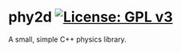 # phy2d [![License: GPL v3](https://img.shields.io/badge/License-GPL%20v3-blue.svg)](https://www.gnu.org/licenses/gpl-3.0)

A small, simple C++ physics library.
